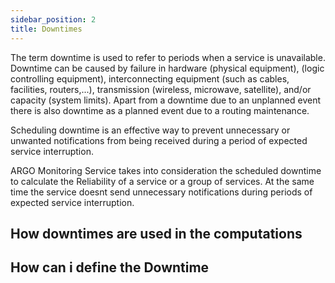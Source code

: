 ```yaml
---
sidebar_position: 2
title: Downtimes   
---
```


The term downtime is used to refer to periods when a service is unavailable. Downtime can be caused by failure in hardware (physical equipment), (logic controlling equipment), interconnecting equipment (such as cables, facilities, routers,...), transmission (wireless, microwave, satellite), and/or capacity (system limits).
Apart from a downtime due to an unplanned event there is also downtime as a planned event due to a routing maintenance. 

Scheduling downtime is an effective way to prevent unnecessary or unwanted notifications from being received during a period of expected service interruption.

ARGO Monitoring Service takes into consideration the scheduled downtime to calculate the Reliability of a service or a group of services. At the same time the service doesnt send  unnecessary notifications during
periods of expected service interruption.

## How downtimes are used in the computations 

## How can i define the Downtime

 

